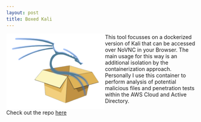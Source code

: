 ```yaml
---
layout: post
title: Boxed Kali 
---
```


<img height="200" align="left" src="https://github.com/BenjiTrapp/boxed-kali/raw/main/static/boxed-kali.png" > This tool focusses on a dockerized version of Kali that can be accessed over NoVNC in your Browser. The main usage for this way is an additional isolation by the containerization approach. Personally I use this container to perform analysis of potential malicious files and penetration tests within the AWS Cloud and Active Directory.

Check out the repo [here](https://github.com/BenjiTrapp/boxed-kali)

